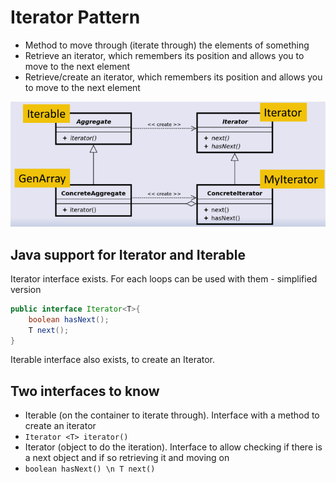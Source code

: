 # Iterator Pattern
- Method to move through (iterate through) the elements of something
- Retrieve an iterator, which remembers its position and allows you to move to the next element
- Retrieve/create an iterator, which remembers its position and allows you to move to the next element

![eacc8f14059762efcd0d99ef9b6b09dd.png](../../_resources/eacc8f14059762efcd0d99ef9b6b09dd.png)

## Java support for Iterator and Iterable
Iterator interface exists. For each loops can be used with them - simplified version
```java
public interface Iterator<T>{
	boolean hasNext();
	T next();
}
```

Iterable interface also exists, to create an Iterator. 

## Two interfaces to know
- Iterable (on the container to iterate through). Interface with a method to create an iterator
- `Iterator <T> iterator()`
- Iterator (object to do the iteration). Interface to allow checking if there is a next object and if so retrieving it and moving on
- `boolean hasNext() \n T next()`